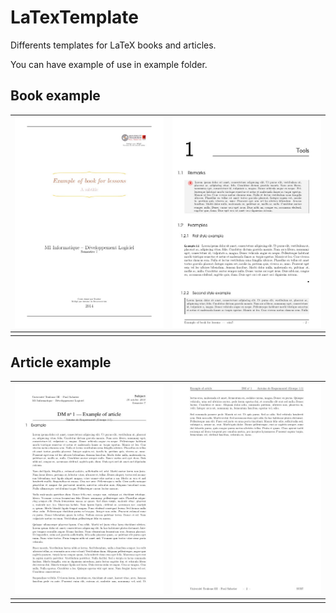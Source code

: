 LaTexTemplate
=============

Differents templates for LaTeX books and articles.

You can have example of use in example folder.

## Book example

| ![screen1](readme/images/cours1.jpg) | ![screen1](readme/images/cours2.jpg) |
| ------------------------------------ | ------------------------------------ |
|                                      |                                      |

## Article example

| ![screen1](readme/images/article1.jpg) | ![screen1](readme/images/article2.jpg) |
| -------------------------------------- | -------------------------------------- |
|                                        |                                        |

